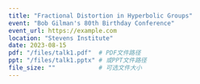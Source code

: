 ```yaml
---
title: "Fractional Distortion in Hyperbolic Groups"
event: "Bob Gilman's 80th Birthday Conference"
event_url: https://example.com
location: "Stevens Institute"
date: 2023-08-15
pdf: "/files/talk1.pdf"  # PDF文件路径
ppt: "/files/talk1.pptx" # 或PPT文件路径
file_size: ""            # 可选文件大小
---
```

